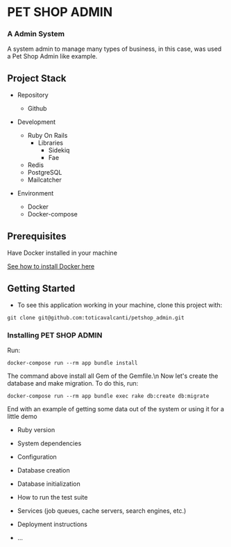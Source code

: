 # PET SHOP ADMIN


### A Admin System

A system admin to manage many types of business, in this case, was used a Pet Shop Admin like example.

## Project Stack

* Repository
    * Github

* Development
    * Ruby On Rails
        * Libraries
            * Sidekiq
            * Fae
    * Redis
    * PostgreSQL
    * Mailcatcher
* Environment
    * Docker
    * Docker-compose

## Prerequisites

Have Docker installed in your machine


[See how to install Docker here](https://docs.docker.com/install/)


## Getting Started

* To see this application working in your machine, clone this project with:
```
git clone git@github.com:toticavalcanti/petshop_admin.git
```
### Installing PET SHOP ADMIN

Run:

```
docker-compose run --rm app bundle install
```

The command above install all Gem of the Gemfile.\n
Now let's create the database and make migration. 
To do this, run:

```
docker-compose run --rm app bundle exec rake db:create db:migrate
```

End with an example of getting some data out of the system or using it for a little demo

* Ruby version

* System dependencies

* Configuration

* Database creation

* Database initialization

* How to run the test suite

* Services (job queues, cache servers, search engines, etc.)

* Deployment instructions

* ...
